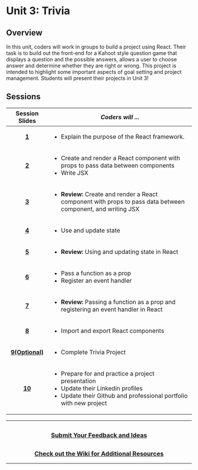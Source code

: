 # Unit 3: Trivia

## Overview
In this unit, coders will work in groups to build a project using React. Their task is to build out the front-end for a Kahoot style question game that displays a question and the possible answers, allows a user to choose answer and determine whether they are right or wrong. This project is intended to highlight some important aspects of goal setting and project management. Students will present their projects in Unit 3!
## Sessions 
|Session Slides|*Coders will ...*|
|:-------:|-------|
|[**1**](https://docs.google.com/presentation/d/1z3-sA0Opzt79SRh6AREtTAz2lydmNGyGy55366T8vB0/edit?usp=share_link)|<ul><li>Explain the purpose of the React framework.</li></ul>|
|[**2**]()|<ul><li>Create and render a React component with props to pass data between components</li><li>Write JSX</li></ul> |
|[**3**]()|<ul><li>**Review:** Create and render a React component with props to pass data between component, and writing JSX</li></ul>|
|[**4**]()|<ul><li>Use and update state</li></ul>|
|[**5**]()|<ul><li>**Review:** Using and updating state in React</li></ul>|
|[**6**]()|<ul><li>Pass a function as a prop</li><li>Register an event handler</li></ul>|
|[**7**]()|<ul> <li>**Review:** Passing a function as a prop and registering an event handler in React</li></ul>|
|[**8**]()| <ul><li>Import and export React components</li></ul>|
|[**9(Optional)**]()| <ul><li>Complete Trivia Project</li></ul>|
|[**10**]()| <ul><li>Prepare for and practice a project presentation</li><li>Update their Linkedin profiles</li><li>Update their Github and professional portfolio with new project</li></ul>|

---
## <h3 align="center"><a href="https://docs.google.com/forms/d/e/1FAIpQLSc4oUNSthmU63TqlzUOOWd3buX3tGVIPRNDm0tsLB_nOONRLQ/viewform">Submit Your Feedback and Ideas</a></h3>

## <h3 align="center"><a href="https://github.com/itscodenation/curriculum-22-23/wiki">Check out the Wiki for Additional Resources</a></h3>

---

